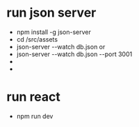  # run json server 
  -  npm install -g json-server
  -  cd /src/assets
  - json-server --watch db.json
   or
  -  json-server --watch db.json --port 3001
  - 
  - 
# run react
- npm run dev